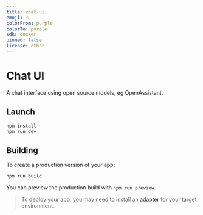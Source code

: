 ```yaml
---
title: chat-ui
emoji: 🔥
colorFrom: purple
colorTo: purple
sdk: docker
pinned: false
license: other
---
```


# Chat UI

A chat interface using open source models, eg OpenAssistant.

## Launch

```bash
npm install
npm run dev
```

## Building

To create a production version of your app:

```bash
npm run build
```

You can preview the production build with `npm run preview`.

> To deploy your app, you may need to install an [adapter](https://kit.svelte.dev/docs/adapters) for your target environment.
